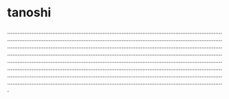 # tanoshi

.................................................................................................................................................................................................................................................................................................................................................................................................................................................................................................................................................................................................................................................................................................................................................................................................................................................................................................................................................................................................................................